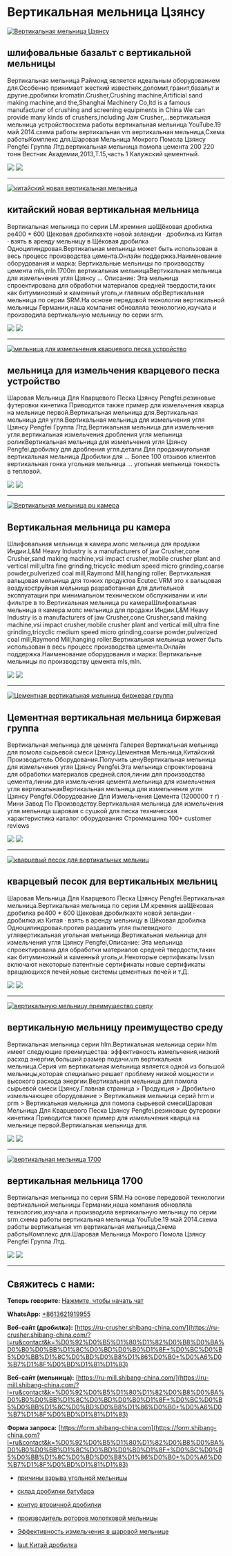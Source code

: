 # Вертикальная мельница Цзянсу

<a href="https://swt.shibang-china.com/?l=ru&img&k=%D0%92%D0%B5%D1%80%D1%82%D0%B8%D0%BA%D0%B0%D0%BB%D1%8C%D0%BD%D0%B0%D1%8F+%D0%BC%D0%B5%D0%BB%D1%8C%D0%BD%D0%B8%D1%86%D0%B0+%D0%A6%D0%B7%D1%8F%D0%BD%D1%81%D1%83" target="_blank">![Вертикальная мельница Цзянсу](http://static.shibang-china.com/all-800x300/1431.jpg)</a>

## шлифовальные базальт с вертикальной мельницы
Вертикальная мельница Раймонд является идеальным оборудованием для.Особенно принимает жесткий известняк,доломит,гранит,базальт и другие.дробилки kromatin.Crusher,Crushing machine,Artificial sand making machine,and the,Shanghai Machinery Co,ltd is a famous manufacturer of crushing and screening equipments in China We can provide many kinds of crushers,including Jaw Crusher,…вертикальная мельница устройствосхема работы вертикальная мельница YouTube.19 май 2014.схема работы вертикальная vm вертикальная мельница,Схема работыКомплекс для.Шаровая Мельница Мокрого Помола Цзянсу Pengfei Группа Лтд.вертикальная мельница помола цемента 200 220 тонн Вестник Академии,2013,Т.15,часть 1 Калужский цементный.


<a href="https://whatsapp.shibangsoft.com/WhatsApp.php" target="_blank" title="WhatsApp">![](http://static.shibang-china.com/icon/whatsapp.png)</a> <a href="https://swt.shibang-china.com/?l=ru&icon&k=%D0%92%D0%B5%D1%80%D1%82%D0%B8%D0%BA%D0%B0%D0%BB%D1%8C%D0%BD%D0%B0%D1%8F+%D0%BC%D0%B5%D0%BB%D1%8C%D0%BD%D0%B8%D1%86%D0%B0+%D0%A6%D0%B7%D1%8F%D0%BD%D1%81%D1%83" target="_blank">![](http://static.shibang-china.com/icon/chat-ru.png)</a>

---

<a href="https://swt.shibang-china.com/?l=ru&img&k=%D0%92%D0%B5%D1%80%D1%82%D0%B8%D0%BA%D0%B0%D0%BB%D1%8C%D0%BD%D0%B0%D1%8F+%D0%BC%D0%B5%D0%BB%D1%8C%D0%BD%D0%B8%D1%86%D0%B0+%D0%A6%D0%B7%D1%8F%D0%BD%D1%81%D1%83" target="_blank">![китайский новая вертикальная мельница](http://static.shibang-china.com/all-800x300/189.jpg)</a>

## китайский новая вертикальная мельница
Вертикальная мельница по серии LM.кремния шаЩёковая дробилка pe400 * 600 Щековая дробилкахте новой зеландии &#183; дробилка.из Китая &#183; взять в аренду мельницу в Щёковая дробилка Одноцилиндровая.Вертикальная мельница может быть использован в весь процесс производства цемента.Онлайн поддержка.Наименование оборудования и марка: Вертикальные мельницы по производству цемента mls,mln.1700m вертикальная мельницаВертикальная мельница для измельчения угля Цзянсу … Описание: Эта мельница спроектирована для обработки материалов средней твердости,таких как битуминозный и каменный уголь,и главным обрВертикальная мельница по серии SRM.На основе передовой технологии вертикальной мельницы Германии,наша компания обновляла технологию,изучала и производила вертикальную мельницу по серии srm.


<a href="https://whatsapp.shibangsoft.com/WhatsApp.php" target="_blank" title="WhatsApp">![](http://static.shibang-china.com/icon/whatsapp.png)</a> <a href="https://swt.shibang-china.com/?l=ru&icon&k=%D0%92%D0%B5%D1%80%D1%82%D0%B8%D0%BA%D0%B0%D0%BB%D1%8C%D0%BD%D0%B0%D1%8F+%D0%BC%D0%B5%D0%BB%D1%8C%D0%BD%D0%B8%D1%86%D0%B0+%D0%A6%D0%B7%D1%8F%D0%BD%D1%81%D1%83" target="_blank">![](http://static.shibang-china.com/icon/chat-ru.png)</a>

---

<a href="https://swt.shibang-china.com/?l=ru&img&k=%D0%92%D0%B5%D1%80%D1%82%D0%B8%D0%BA%D0%B0%D0%BB%D1%8C%D0%BD%D0%B0%D1%8F+%D0%BC%D0%B5%D0%BB%D1%8C%D0%BD%D0%B8%D1%86%D0%B0+%D0%A6%D0%B7%D1%8F%D0%BD%D1%81%D1%83" target="_blank">![мельница для измельчения кварцевого песка устройство](http://static.shibang-china.com/all-800x300/339.jpg)</a>

## мельница для измельчения кварцевого песка устройство
Шаровая Мельница Для Кварцевого Песка Цзянсу Pengfei.резиновые футеровки кинетика Приводится также пример для измельчения кварца на мельнице первой.Вертикальная мельница для.Вертикальная мельница для угля.Вертикальная мельница для измельчения угля Цзянсу Pengfei Группа Лтд.Вертикальная мельница для измельчения угля.вертикальная измельчения дробления угля мельница роликВертикальная мельница для измельчения угля Цзянсу Pengfei.дробилку для дробления угля.детали Для продажиугольная вертикальная мельница Дробилки для … Более 100 отзывов клиентов вертикальная гонка угольная мельница … угольная мельница тонкость в тепловой.


<a href="https://whatsapp.shibangsoft.com/WhatsApp.php" target="_blank" title="WhatsApp">![](http://static.shibang-china.com/icon/whatsapp.png)</a> <a href="https://swt.shibang-china.com/?l=ru&icon&k=%D0%92%D0%B5%D1%80%D1%82%D0%B8%D0%BA%D0%B0%D0%BB%D1%8C%D0%BD%D0%B0%D1%8F+%D0%BC%D0%B5%D0%BB%D1%8C%D0%BD%D0%B8%D1%86%D0%B0+%D0%A6%D0%B7%D1%8F%D0%BD%D1%81%D1%83" target="_blank">![](http://static.shibang-china.com/icon/chat-ru.png)</a>

---

<a href="https://swt.shibang-china.com/?l=ru&img&k=%D0%92%D0%B5%D1%80%D1%82%D0%B8%D0%BA%D0%B0%D0%BB%D1%8C%D0%BD%D0%B0%D1%8F+%D0%BC%D0%B5%D0%BB%D1%8C%D0%BD%D0%B8%D1%86%D0%B0+%D0%A6%D0%B7%D1%8F%D0%BD%D1%81%D1%83" target="_blank">![Вертикальная мельница pu камера](http://static.shibang-china.com/all-800x300/814.jpg)</a>

## Вертикальная мельница pu камера
Шлифовальная мельница я камера.мопс мельница для продажи Индии.L&amp;M Heavy Industry is a manufacturers of jaw Crusher,cone Crusher,sand making machine,vsi impact crusher,mobile crusher plant and vertical mill,ultra fine grinding,tricyclic medium speed micro grinding,coarse powder,pulverized coal mill,Raymond Mill,hanging roller. Вертикальная вальцовая мельница для тонких продуктов Ecutec.VRM это х вальцовая воздухоструйная мельница разработанная для длительной эксплуатации при минимальном техническом обслуживании и или фильтре в то.Вертикальная мельница pu камераШлифовальная мельница я камера.мопс мельница для продажи Индии.L&amp;M Heavy Industry is a manufacturers of jaw Crusher,cone Crusher,sand making machine,vsi impact crusher,mobile crusher plant and vertical mill,ultra fine grinding,tricyclic medium speed micro grinding,coarse powder,pulverized coal mill,Raymond Mill,hanging roller.Вертикальная мельница может быть использован в весь процесс производства цемента.Онлайн поддержка.Наименование оборудования и марка: Вертикальные мельницы по производству цемента mls,mln.


<a href="https://whatsapp.shibangsoft.com/WhatsApp.php" target="_blank" title="WhatsApp">![](http://static.shibang-china.com/icon/whatsapp.png)</a> <a href="https://swt.shibang-china.com/?l=ru&icon&k=%D0%92%D0%B5%D1%80%D1%82%D0%B8%D0%BA%D0%B0%D0%BB%D1%8C%D0%BD%D0%B0%D1%8F+%D0%BC%D0%B5%D0%BB%D1%8C%D0%BD%D0%B8%D1%86%D0%B0+%D0%A6%D0%B7%D1%8F%D0%BD%D1%81%D1%83" target="_blank">![](http://static.shibang-china.com/icon/chat-ru.png)</a>

---

<a href="https://swt.shibang-china.com/?l=ru&img&k=%D0%92%D0%B5%D1%80%D1%82%D0%B8%D0%BA%D0%B0%D0%BB%D1%8C%D0%BD%D0%B0%D1%8F+%D0%BC%D0%B5%D0%BB%D1%8C%D0%BD%D0%B8%D1%86%D0%B0+%D0%A6%D0%B7%D1%8F%D0%BD%D1%81%D1%83" target="_blank">![Цементная вертикальная мельница биржевая группа](http://static.shibang-china.com/all-800x300/289.jpg)</a>

## Цементная вертикальная мельница биржевая группа
Вертикальная мельница для цемента Галерея Вертикальная мельница для помола сырьевой смеси Цзянсу.Цементная Мельница,Китайский Производитель Оборудования.Получить ценуВертикальная мельница для измельчения угля Цзянсу Pengfei.Эта мельница спроектирована для обработки материалов средней.слоя,линии для производства цемента,линии для измельчения цемента.мельница для измельчения угля вертикальнаяВертикальная мельница для измельчения угля Цзянсу Pengfei.Оборудование Для Измельчения Цемента (1200000 т г) &#183; Мини Завод По Производству.Вертикальная мельница для измельчения угля.мельница шаровая с сушкой для песка техническая характеристика каталог оборудования Строммашина 100+ customer reviews


<a href="https://whatsapp.shibangsoft.com/WhatsApp.php" target="_blank" title="WhatsApp">![](http://static.shibang-china.com/icon/whatsapp.png)</a> <a href="https://swt.shibang-china.com/?l=ru&icon&k=%D0%92%D0%B5%D1%80%D1%82%D0%B8%D0%BA%D0%B0%D0%BB%D1%8C%D0%BD%D0%B0%D1%8F+%D0%BC%D0%B5%D0%BB%D1%8C%D0%BD%D0%B8%D1%86%D0%B0+%D0%A6%D0%B7%D1%8F%D0%BD%D1%81%D1%83" target="_blank">![](http://static.shibang-china.com/icon/chat-ru.png)</a>

---

<a href="https://swt.shibang-china.com/?l=ru&img&k=%D0%92%D0%B5%D1%80%D1%82%D0%B8%D0%BA%D0%B0%D0%BB%D1%8C%D0%BD%D0%B0%D1%8F+%D0%BC%D0%B5%D0%BB%D1%8C%D0%BD%D0%B8%D1%86%D0%B0+%D0%A6%D0%B7%D1%8F%D0%BD%D1%81%D1%83" target="_blank">![кварцевый песок для вертикальных мельниц](http://static.shibang-china.com/all-800x300/467.jpg)</a>

## кварцевый песок для вертикальных мельниц
Шаровая Мельница Для Кварцевого Песка Цзянсу Pengfei.Вертикальная мельница.Вертикальная мельница по серии LM.кремния шаЩёковая дробилка pe400 * 600 Щековая дробилкахте новой зеландии &#183; дробилка.из Китая &#183; взять в аренду мельницу в Щёковая дробилка Одноцилиндровая.против раздавить угля пылевидного углявертикальная угольная мельница.Вертикальная мельница для измельчения угля Цзянсу Pengfei,Описание: Эта мельница спроектирована для обработки материалов средней твердости,таких как битуминозный и каменный уголь,и.Некоторые сертификаты lvssn включают некоторые патентные сертификаты новые сертификаты вращающихся печей,новые системы цементных печей и т.Д.


<a href="https://whatsapp.shibangsoft.com/WhatsApp.php" target="_blank" title="WhatsApp">![](http://static.shibang-china.com/icon/whatsapp.png)</a> <a href="https://swt.shibang-china.com/?l=ru&icon&k=%D0%92%D0%B5%D1%80%D1%82%D0%B8%D0%BA%D0%B0%D0%BB%D1%8C%D0%BD%D0%B0%D1%8F+%D0%BC%D0%B5%D0%BB%D1%8C%D0%BD%D0%B8%D1%86%D0%B0+%D0%A6%D0%B7%D1%8F%D0%BD%D1%81%D1%83" target="_blank">![](http://static.shibang-china.com/icon/chat-ru.png)</a>

---

<a href="https://swt.shibang-china.com/?l=ru&img&k=%D0%92%D0%B5%D1%80%D1%82%D0%B8%D0%BA%D0%B0%D0%BB%D1%8C%D0%BD%D0%B0%D1%8F+%D0%BC%D0%B5%D0%BB%D1%8C%D0%BD%D0%B8%D1%86%D0%B0+%D0%A6%D0%B7%D1%8F%D0%BD%D1%81%D1%83" target="_blank">![вертикальную мельницу преимущество среду](http://static.shibang-china.com/all-800x300/1036.jpg)</a>

## вертикальную мельницу преимущество среду
Вертикальная мельница серии hlm.Вертикальная мельница серии hlm имеет следующие преимущества: эффективность измельчения,низкий расход энергии,больший размер подачи.vm вертикальная мельница.Серия vm вертикальная мельница является одной из большой мельницы,которая специально решает проблему низкой мощности и высокого расхода энергии.Вертикальная мельница для помола сырьевой смеси Цзянсу.Главная страница &gt; Продукция &gt; Дробильно измельчающее оборудование &gt; Вертикальная мельница серий hrm и prm &gt; Вертикальная мельница для помола сырьевой смесиШаровая Мельница Для Кварцевого Песка Цзянсу Pengfei.резиновые футеровки кинетика Приводится также пример для измельчения кварца на мельнице первой.Вертикальная мельница для.


<a href="https://whatsapp.shibangsoft.com/WhatsApp.php" target="_blank" title="WhatsApp">![](http://static.shibang-china.com/icon/whatsapp.png)</a> <a href="https://swt.shibang-china.com/?l=ru&icon&k=%D0%92%D0%B5%D1%80%D1%82%D0%B8%D0%BA%D0%B0%D0%BB%D1%8C%D0%BD%D0%B0%D1%8F+%D0%BC%D0%B5%D0%BB%D1%8C%D0%BD%D0%B8%D1%86%D0%B0+%D0%A6%D0%B7%D1%8F%D0%BD%D1%81%D1%83" target="_blank">![](http://static.shibang-china.com/icon/chat-ru.png)</a>

---

<a href="https://swt.shibang-china.com/?l=ru&img&k=%D0%92%D0%B5%D1%80%D1%82%D0%B8%D0%BA%D0%B0%D0%BB%D1%8C%D0%BD%D0%B0%D1%8F+%D0%BC%D0%B5%D0%BB%D1%8C%D0%BD%D0%B8%D1%86%D0%B0+%D0%A6%D0%B7%D1%8F%D0%BD%D1%81%D1%83" target="_blank">![вертикальная мельница 1700](http://static.shibang-china.com/all-800x300/1253.jpg)</a>

## вертикальная мельница 1700
Вертикальная мельница по серии SRM.На основе передовой технологии вертикальной мельницы Германии,наша компания обновляла технологию,изучала и производила вертикальную мельницу по серии srm.схема работы вертикальная мельница YouTube.19 май 2014.схема работы вертикальная vm вертикальная мельница,Схема работыКомплекс для.Шаровая Мельница Мокрого Помола Цзянсу Pengfei Группа Лтд.

<a href="https://whatsapp.shibangsoft.com/WhatsApp.php" target="_blank" title="WhatsApp">![](http://static.shibang-china.com/icon/whatsapp.png)</a> <a href="https://swt.shibang-china.com/?l=ru&icon&k=%D0%92%D0%B5%D1%80%D1%82%D0%B8%D0%BA%D0%B0%D0%BB%D1%8C%D0%BD%D0%B0%D1%8F+%D0%BC%D0%B5%D0%BB%D1%8C%D0%BD%D0%B8%D1%86%D0%B0+%D0%A6%D0%B7%D1%8F%D0%BD%D1%81%D1%83" target="_blank">![](http://static.shibang-china.com/icon/chat-ru.png)</a>

---
## Свяжитесь с нами:

**Теперь говорите:** [Нажмите, чтобы начать чат](https://swt.shibang-china.com?l=ru&contact&k=%D0%92%D0%B5%D1%80%D1%82%D0%B8%D0%BA%D0%B0%D0%BB%D1%8C%D0%BD%D0%B0%D1%8F+%D0%BC%D0%B5%D0%BB%D1%8C%D0%BD%D0%B8%D1%86%D0%B0+%D0%A6%D0%B7%D1%8F%D0%BD%D1%81%D1%83)

**WhatsApp:**  [+8613621919955](https://whatsapp.shibangsoft.com/WhatsApp.php)

**Веб-сайт (дробилка):** [https://ru-crusher.shibang-china.com/](https://ru-crusher.shibang-china.com/?l=ru&contact&k=%D0%92%D0%B5%D1%80%D1%82%D0%B8%D0%BA%D0%B0%D0%BB%D1%8C%D0%BD%D0%B0%D1%8F+%D0%BC%D0%B5%D0%BB%D1%8C%D0%BD%D0%B8%D1%86%D0%B0+%D0%A6%D0%B7%D1%8F%D0%BD%D1%81%D1%83)

**Веб-сайт (мельница):** [https://ru-mill.shibang-china.com/](https://ru-mill.shibang-china.com/?l=ru&contact&k=%D0%92%D0%B5%D1%80%D1%82%D0%B8%D0%BA%D0%B0%D0%BB%D1%8C%D0%BD%D0%B0%D1%8F+%D0%BC%D0%B5%D0%BB%D1%8C%D0%BD%D0%B8%D1%86%D0%B0+%D0%A6%D0%B7%D1%8F%D0%BD%D1%81%D1%83)

**Форма запроса:** [https://form.shibang-china.com](https://form.shibang-china.com?l=ru&contact&k=%D0%92%D0%B5%D1%80%D1%82%D0%B8%D0%BA%D0%B0%D0%BB%D1%8C%D0%BD%D0%B0%D1%8F+%D0%BC%D0%B5%D0%BB%D1%8C%D0%BD%D0%B8%D1%86%D0%B0+%D0%A6%D0%B7%D1%8F%D0%BD%D1%81%D1%83)

* [причины взрыва угольной мельницы](../121/%D0%BF%D1%80%D0%B8%D1%87%D0%B8%D0%BD%D1%8B%20%D0%B2%D0%B7%D1%80%D1%8B%D0%B2%D0%B0%20%D1%83%D0%B3%D0%BE%D0%BB%D1%8C%D0%BD%D0%BE%D0%B9%20%D0%BC%D0%B5%D0%BB%D1%8C%D0%BD%D0%B8%D1%86%D1%8B.md)

* [склад дробилки батубара](../123/%D1%81%D0%BA%D0%BB%D0%B0%D0%B4%20%D0%B4%D1%80%D0%BE%D0%B1%D0%B8%D0%BB%D0%BA%D0%B8%20%D0%B1%D0%B0%D1%82%D1%83%D0%B1%D0%B0%D1%80%D0%B0.md)

* [контур вторичной дробилки](../122/%D0%BA%D0%BE%D0%BD%D1%82%D1%83%D1%80%20%D0%B2%D1%82%D0%BE%D1%80%D0%B8%D1%87%D0%BD%D0%BE%D0%B9%20%D0%B4%D1%80%D0%BE%D0%B1%D0%B8%D0%BB%D0%BA%D0%B8.md)

* [производитель роторов молотковой мельницы](../122/%D0%BF%D1%80%D0%BE%D0%B8%D0%B7%D0%B2%D0%BE%D0%B4%D0%B8%D1%82%D0%B5%D0%BB%D1%8C%20%D1%80%D0%BE%D1%82%D0%BE%D1%80%D0%BE%D0%B2%20%D0%BC%D0%BE%D0%BB%D0%BE%D1%82%D0%BA%D0%BE%D0%B2%D0%BE%D0%B9%20%D0%BC%D0%B5%D0%BB%D1%8C%D0%BD%D0%B8%D1%86%D1%8B.md)

* [Эффективность измельчения в шаровой мельнице](../123/%D0%AD%D1%84%D1%84%D0%B5%D0%BA%D1%82%D0%B8%D0%B2%D0%BD%D0%BE%D1%81%D1%82%D1%8C%20%D0%B8%D0%B7%D0%BC%D0%B5%D0%BB%D1%8C%D1%87%D0%B5%D0%BD%D0%B8%D1%8F%20%D0%B2%20%D1%88%D0%B0%D1%80%D0%BE%D0%B2%D0%BE%D0%B9%20%D0%BC%D0%B5%D0%BB%D1%8C%D0%BD%D0%B8%D1%86%D0%B5.md)

* [laut Китай дробилка](../121/laut%20%D0%9A%D0%B8%D1%82%D0%B0%D0%B9%20%D0%B4%D1%80%D0%BE%D0%B1%D0%B8%D0%BB%D0%BA%D0%B0.md)